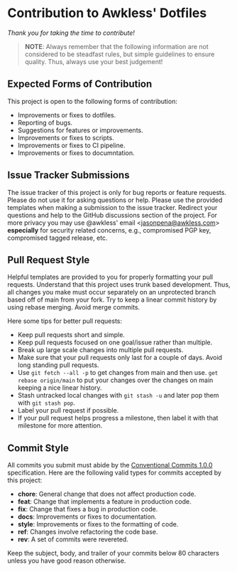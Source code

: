 <!--
SPDX-FileCopyrightText: 2023 Jason Pena <jasonpena@awkless.com>
SPDX-License-Identifier: MIT
-->

# Contribution to Awkless' Dotfiles

_Thank you for taking the time to contribute!_

> __NOTE__: Always remember that the following information are not considered to
> be steadfast rules, but simple guidelines to ensure quality. Thus, always use
> your best judgement!

## Expected Forms of Contribution

This project is open to the following forms of contribution:

- Improvements or fixes to dotfiles.
- Reporting of bugs.
- Suggestions for features or improvements.
- Improvements or fixes to scripts.
- Improvements or fixes to CI pipeline.
- Improvements or fixes to documntation.

## Issue Tracker Submissions

The issue tracker of this project is only for bug reports or feature requests.
Please do not use it for asking questions or help. Please use the provided
templates when making a submission to the issue tracker. Redirect your questions
and help to the GitHub discussions section of the project. For more privacy you
may use @awkless' email \<<jasonpena@awkless.com>\> __especially__ for security
related concerns, e.g., compromised PGP key, compromised tagged release, etc.

## Pull Request Style

Helpful templates are provided to you for properly formatting your pull
requests. Understand that this project uses trunk based development. Thus, all
changes you make must occur separately on an unprotected branch based off of
main from your fork. Try to keep a linear commit history by using rebase
merging. Avoid merge commits.

Here some tips for better pull requests:

- Keep pull requests short and simple.
- Keep pull requests focused on one goal/issue rather than multiple.
- Break up large scale changes into multiple pull requests.
- Make sure that your pull requests only last for a couple of days. Avoid long
  standing pull requests.
- Use `git fetch --all -p` to get changes from main and then use.
  `get rebase origin/main` to put your changes over the changes on main keeping
  a nice linear history.
- Stash untracked local changes with `git stash -u` and later pop them with
  `git stash pop`.
- Label your pull request if possible.
- If your pull request helps progress a milestone, then label it with that
  milestone for more attention.

## Commit Style

All commits you submit must abide by the [Conventional Commits 1.0.0][cc1.0.0]
specification. Here are the following valid types for commits accepted by this
project:

- __chore__: General change that does not affect production code.
- __feat__: Change that implements a feature in production code.
- __fix__: Change that fixes a bug in production code.
- __docs__: Improvements or fixes to documentation.
- __style__: Improvements or fixes to the formatting of code.
- __ref__: Changes involve refactoring the code base.
- __rev__: A set of commits were revereted.

Keep the subject, body, and trailer of your commits below 80 characters unless
you have good reason otherwise.

[cc1.0.0]: https://www.conventionalcommits.org/en/v1.0.0/
